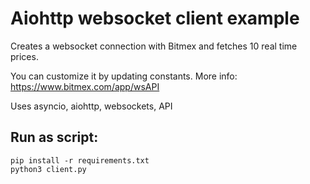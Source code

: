 # Aiohttp websocket client example

Creates a websocket connection with Bitmex and fetches 10 real time prices.

You can customize it by updating constants. More info: https://www.bitmex.com/app/wsAPI

Uses asyncio, aiohttp, websockets, API

## Run as script:

``` 
pip install -r requirements.txt
python3 client.py
``` 
